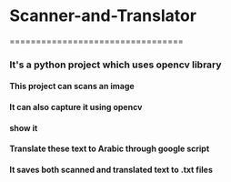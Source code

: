 # Scanner-and-Translator
=================================
### It's a python project which uses opencv library

#### This project can scans an image  
#### It can also capture it using opencv
#### show it 
#### Translate these text to Arabic through google script
#### It saves both scanned and translated text to .txt files


